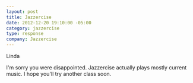 ```yaml
---
layout: post
title: Jazzercise
date: 2012-12-20 19:10:00 -05:00
category: jazzercise
type: response
company: Jazzercise
---
```


Linda

I'm sorry you were disappointed. Jazzercise actually plays mostly current music. I hope you'll try another class soon.
